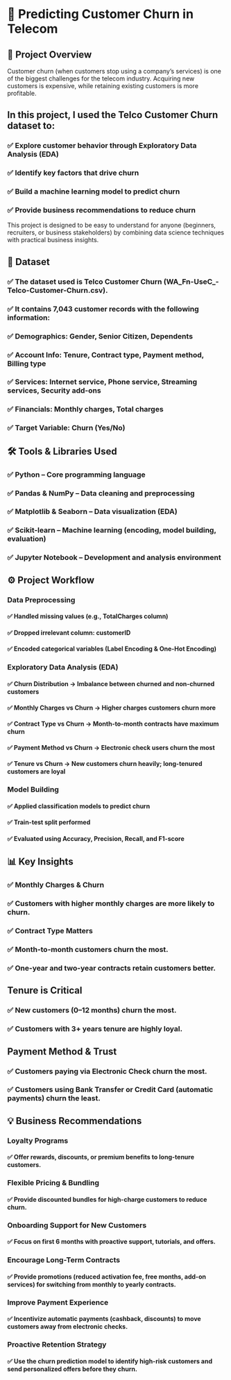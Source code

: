 # 📌 Predicting Customer Churn in Telecom

## 📖 Project Overview

Customer churn (when customers stop using a company’s services) is one of the biggest challenges for the telecom industry. Acquiring new customers is expensive, while retaining existing customers is more profitable.

## In this project, I used the Telco Customer Churn dataset to:

### ✅ Explore customer behavior through Exploratory Data Analysis (EDA)

### ✅ Identify key factors that drive churn

### ✅ Build a machine learning model to predict churn

### ✅ Provide business recommendations to reduce churn

This project is designed to be easy to understand for anyone (beginners, recruiters, or business stakeholders) by combining data science techniques with practical business insights.

## 📂 Dataset

### ✅ The dataset used is Telco Customer Churn (WA_Fn-UseC_-Telco-Customer-Churn.csv).

### ✅ It contains 7,043 customer records with the following information:

### ✅ Demographics: Gender, Senior Citizen, Dependents

### ✅ Account Info: Tenure, Contract type, Payment method, Billing type

### ✅ Services: Internet service, Phone service, Streaming services, Security add-ons

### ✅ Financials: Monthly charges, Total charges

### ✅ Target Variable: Churn (Yes/No)

## 🛠️ Tools & Libraries Used

### ✅ Python – Core programming language

### ✅ Pandas & NumPy – Data cleaning and preprocessing

### ✅ Matplotlib & Seaborn – Data visualization (EDA)

### ✅ Scikit-learn – Machine learning (encoding, model building, evaluation)

### ✅ Jupyter Notebook – Development and analysis environment

## ⚙️ Project Workflow

### Data Preprocessing

#### ✅ Handled missing values (e.g., TotalCharges column)

#### ✅ Dropped irrelevant column: customerID

#### ✅ Encoded categorical variables (Label Encoding & One-Hot Encoding)

### Exploratory Data Analysis (EDA)

#### ✅ Churn Distribution → Imbalance between churned and non-churned customers

#### ✅ Monthly Charges vs Churn → Higher charges customers churn more

#### ✅ Contract Type vs Churn → Month-to-month contracts have maximum churn

#### ✅ Payment Method vs Churn → Electronic check users churn the most

#### ✅ Tenure vs Churn → New customers churn heavily; long-tenured customers are loyal

### Model Building

#### ✅ Applied classification models to predict churn

#### ✅ Train-test split performed

#### ✅ Evaluated using Accuracy, Precision, Recall, and F1-score

## 📊 Key Insights

### ✅ Monthly Charges & Churn

### ✅ Customers with higher monthly charges are more likely to churn.

### ✅ Contract Type Matters

### ✅ Month-to-month customers churn the most.

### ✅ One-year and two-year contracts retain customers better.

## Tenure is Critical

### ✅ New customers (0–12 months) churn the most.

### ✅ Customers with 3+ years tenure are highly loyal.

## Payment Method & Trust

### ✅ Customers paying via Electronic Check churn the most.

### ✅ Customers using Bank Transfer or Credit Card (automatic payments) churn the least.

## 💡 Business Recommendations

### Loyalty Programs

#### ✅ Offer rewards, discounts, or premium benefits to long-tenure customers.

### Flexible Pricing & Bundling

#### ✅ Provide discounted bundles for high-charge customers to reduce churn.

### Onboarding Support for New Customers

#### ✅ Focus on first 6 months with proactive support, tutorials, and offers.

### Encourage Long-Term Contracts

#### ✅ Provide promotions (reduced activation fee, free months, add-on services) for switching from monthly to yearly contracts.

### Improve Payment Experience

#### ✅ Incentivize automatic payments (cashback, discounts) to move customers away from electronic checks.

### Proactive Retention Strategy

#### ✅ Use the churn prediction model to identify high-risk customers and send personalized offers before they churn.
